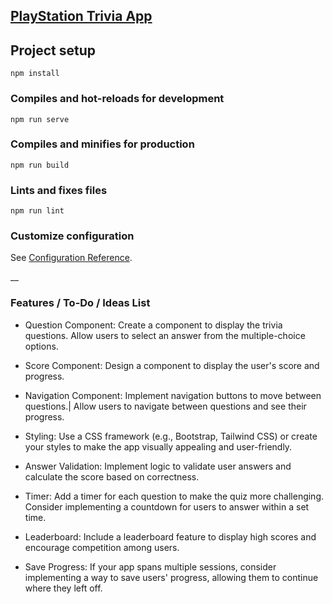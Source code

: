 ## [PlayStation Trivia App](https://candaceandrews.github.io/PlayStation-Trivia-App/)

## Project setup
```
npm install
```

### Compiles and hot-reloads for development
```
npm run serve
```

### Compiles and minifies for production
```
npm run build
```

### Lints and fixes files
```
npm run lint
```

### Customize configuration
See [Configuration Reference](https://cli.vuejs.org/config/).

__
### Features / To-Do / Ideas List
- Question Component: Create a component to display the trivia questions. Allow users to select an answer from the multiple-choice options.

- Score Component: Design a component to display the user's score and progress.

- Navigation Component: Implement navigation buttons to move between questions.| Allow users to navigate between questions and see their progress.

- Styling: Use a CSS framework (e.g., Bootstrap, Tailwind CSS) or create your styles to make the app visually appealing and user-friendly.

- Answer Validation: Implement logic to validate user answers and calculate the score based on correctness.

- Timer: Add a timer for each question to make the quiz more challenging. Consider implementing a countdown for users to answer within a set time.

- Leaderboard: Include a leaderboard feature to display high scores and encourage competition among users.

- Save Progress: If your app spans multiple sessions, consider implementing a way to save users' progress, allowing them to continue where they left off.


